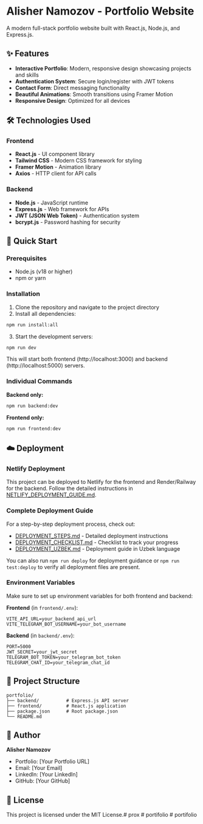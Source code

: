 # Alisher Namozov - Portfolio Website

A modern full-stack portfolio website built with React.js, Node.js, and Express.js.

## ✨ Features

- **Interactive Portfolio**: Modern, responsive design showcasing projects and skills
- **Authentication System**: Secure login/register with JWT tokens
- **Contact Form**: Direct messaging functionality
- **Beautiful Animations**: Smooth transitions using Framer Motion
- **Responsive Design**: Optimized for all devices

## 🛠️ Technologies Used

### Frontend
- **React.js** - UI component library
- **Tailwind CSS** - Modern CSS framework for styling
- **Framer Motion** - Animation library
- **Axios** - HTTP client for API calls

### Backend
- **Node.js** - JavaScript runtime
- **Express.js** - Web framework for APIs
- **JWT (JSON Web Token)** - Authentication system
- **bcrypt.js** - Password hashing for security

## 🚀 Quick Start

### Prerequisites
- Node.js (v18 or higher)
- npm or yarn

### Installation

1. Clone the repository and navigate to the project directory
2. Install all dependencies:
```bash
npm run install:all
```

3. Start the development servers:
```bash
npm run dev
```

This will start both frontend (http://localhost:3000) and backend (http://localhost:5000) servers.

### Individual Commands

**Backend only:**
```bash
npm run backend:dev
```

**Frontend only:**
```bash
npm run frontend:dev
```

## ☁️ Deployment

### Netlify Deployment

This project can be deployed to Netlify for the frontend and Render/Railway for the backend. Follow the detailed instructions in [NETLIFY_DEPLOYMENT_GUIDE.md](NETLIFY_DEPLOYMENT_GUIDE.md).

### Complete Deployment Guide

For a step-by-step deployment process, check out:
- [DEPLOYMENT_STEPS.md](DEPLOYMENT_STEPS.md) - Detailed deployment instructions
- [DEPLOYMENT_CHECKLIST.md](DEPLOYMENT_CHECKLIST.md) - Checklist to track your progress
- [DEPLOYMENT_UZBEK.md](DEPLOYMENT_UZBEK.md) - Deployment guide in Uzbek language

You can also run `npm run deploy` for deployment guidance or `npm run test:deploy` to verify all deployment files are present.

### Environment Variables

Make sure to set up environment variables for both frontend and backend:

**Frontend** (in `frontend/.env`):
```
VITE_API_URL=your_backend_api_url
VITE_TELEGRAM_BOT_USERNAME=your_bot_username
```

**Backend** (in `backend/.env`):
```
PORT=5000
JWT_SECRET=your_jwt_secret
TELEGRAM_BOT_TOKEN=your_telegram_bot_token
TELEGRAM_CHAT_ID=your_telegram_chat_id
```

## 📁 Project Structure

```
portfolio/
├── backend/          # Express.js API server
├── frontend/         # React.js application
├── package.json      # Root package.json
└── README.md
```

## 👤 Author

**Alisher Namozov**
- Portfolio: [Your Portfolio URL]
- Email: [Your Email]
- LinkedIn: [Your LinkedIn]
- GitHub: [Your GitHub]

## 📄 License

This project is licensed under the MIT License.#   p r o x  
 #   p o r t i f o l i o  
 #   p o r t i f o l i o  
 
